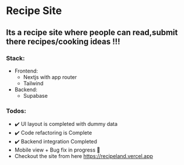 # Recipe Site
## Its a recipe site where people can read,submit there recipes/cooking ideas !!!
### Stack:
- Frontend:
  - Nextjs with app router
  - Tailwind
- Backend:
    - Supabase
 ### Todos:
 - ✔️ UI layout is completed with dummy data
 - ✔️ Code refactoring is Complete
 - ✔️ Backend integration Completed
 -  Mobile view + Bug fix in progress 🐢
 -  Checkout the site from here https://recipeland.vercel.app
